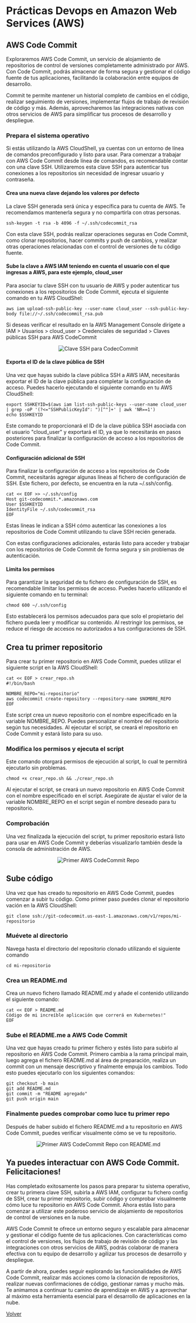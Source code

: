 # Prácticas Devops en Amazon Web Services (AWS)
## AWS Code Commit

Exploraremos AWS Code Commit, un servicio de alojamiento de repositorios de control de versiones completamente administrado por AWS. Con Code Commit, podrás almacenar de forma segura y gestionar el código fuente de tus aplicaciones, facilitando la colaboración entre equipos de desarrollo.

Commit te permite mantener un historial completo de cambios en el código, realizar seguimiento de versiones, implementar flujos de trabajo de revisión de código y más. Además, aprovecharemos las integraciones nativas con otros servicios de AWS para simplificar tus procesos de desarrollo y despliegue.

### Prepara el sistema operativo

Si estás utilizando la AWS CloudShell, ya cuentas con un entorno de línea de comandos preconfigurado y listo para usar. Para comenzar a trabajar con AWS Code Commit desde línea de comandos, es recomendable contar con una clave SSH. Utilizaremos esta clave SSH para autenticar tus conexiones a los repositorios sin necesidad de ingresar usuario y contraseña.

#### Crea una nueva clave dejando los valores por defecto

La clave SSH generada será única y específica para tu cuenta de AWS. Te recomendamos mantenerla segura y no compartirla con otras personas.

```shell
ssh-keygen -t rsa -b 4096 -f ~/.ssh/codecommit_rsa
```

Con esta clave SSH, podrás realizar operaciones seguras en Code Commit, como clonar repositorios, hacer commits y push de cambios, y realizar otras operaciones relacionadas con el control de versiones de tu código fuente.

#### Sube la clave a AWS IAM teniendo en cuenta el usuario con el que ingresas a AWS, para este ejemplo, cloud_user

Para asociar tu clave SSH con tu usuario de AWS y poder autenticar tus conexiones a los repositorios de Code Commit, ejecuta el siguiente comando en tu AWS CloudShel:

```shell
aws iam upload-ssh-public-key --user-name cloud_user --ssh-public-key-body file://~/.ssh/codecommit_rsa.pub
```

Si deseas verificar el resultado en la AWS Management Console dirígete a IAM > Usuarios > cloud_user > Credenciales de seguridad > Claves públicas SSH para AWS CodeCommit 

<div align="center">
  <img src="imagenes/clave-ssh-codecommit.png" alt="Clave SSH para CodecCommit">
</div>

#### Exporta el ID de la clave pública de SSH

Una vez que hayas subido la clave pública SSH a AWS IAM, necesitarás exportar el ID de la clave pública para completar la configuración de acceso. Puedes hacerlo ejecutando el siguiente comando en tu AWS CloudShell:

```shell
export SSHKEYID=$(aws iam list-ssh-public-keys --user-name cloud_user | grep -oP '(?<="SSHPublicKeyId": ")[^"]+' | awk 'NR==1')
echo $SSHKEYID
```

Este comando te proporcionará el ID de la clave pública SSH asociada con el usuario "cloud_user" y exportará el ID, ya que lo necesitarás en pasos posteriores para finalizar la configuración de acceso a los repositorios de Code Commit.

#### Configuración adicional de SSH

Para finalizar la configuración de acceso a los repositorios de Code Commit, necesitarás agregar algunas líneas al fichero de configuración de SSH. Este fichero, por defecto, se encuentra en la ruta ~/.ssh/config.


```shell
cat << EOF >> ~/.ssh/config
Host git-codecommit.*.amazonaws.com
User $SSHKEYID
IdentityFile ~/.ssh/codecommit_rsa
EOF
```

Estas líneas le indican a SSH cómo autenticar las conexiones a los repositorios de Code Commit utilizando tu clave SSH recién generada.

Con estas configuraciones adicionales, estarás listo para acceder y trabajar con los repositorios de Code Commit de forma segura y sin problemas de autenticación.

#### Limita los permisos

Para garantizar la seguridad de tu fichero de configuración de SSH, es recomendable limitar los permisos de acceso. Puedes hacerlo utilizando el siguiente comando en tu terminal:

```shell
chmod 600 ~/.ssh/config
```

Esto establecerá los permisos adecuados para que solo el propietario del fichero pueda leer y modificar su contenido. Al restringir los permisos, se reduce el riesgo de accesos no autorizados a tus configuraciones de SSH.

## Crea tu primer repositorio

Para crear tu primer repositorio en AWS Code Commit, puedes utilizar el siguiente script en la AWS CloudShell:

```shell
cat << EOF > crear_repo.sh
#!/bin/bash

NOMBRE_REPO="mi-repositorio"
aws codecommit create-repository --repository-name $NOMBRE_REPO
EOF
```

Este script crea un nuevo repositorio con el nombre especificado en la variable NOMBRE_REPO. Puedes personalizar el nombre del repositorio según tus necesidades. Al ejecutar el script, se creará el repositorio en Code Commit y estará listo para su uso.

### Modifica los permisos y ejecuta el script

Este comando otorgará permisos de ejecución al script, lo cual te permitirá ejecutarlo sin problemas.

```shell
chmod +x crear_repo.sh && ./crear_repo.sh
```

Al ejecutar el script, se creará un nuevo repositorio en AWS Code Commit con el nombre especificado en el script. Asegúrate de ajustar el valor de la variable NOMBRE_REPO en el script según el nombre deseado para tu repositorio.

### Comprobación

Una vez finalizada la ejecución del script, tu primer repositorio estará listo para usar en AWS Code Commit y deberías visualizarlo también desde la consola de administración de AWS.

<div align="center">
  <img src="imagenes/primer-repo.png" alt="Primer AWS CodeCommit Repo">
</div>


## Sube código

Una vez que has creado tu repositorio en AWS Code Commit, puedes comenzar a subir tu código. Como primer paso puedes clonar el repositorio vación en la AWS CloudShell:

```shell
git clone ssh://git-codecommit.us-east-1.amazonaws.com/v1/repos/mi-repositorio
```

### Muévete al directorio

Navega hasta el directorio del repositorio clonado utilizando el siguiente comando

```shell
cd mi-repositorio
```

### Crea un README.md

Crea un nuevo fichero llamado README.md y añade el contenido utilizando el siguiente comando:

```shell
cat << EOF > README.md
Código de mi increíble aplicación que correrá en Kubernetes!"
EOF
```

### Sube el README.me a AWS Code Commit

Una vez que hayas creado tu primer fichero y estés listo para subirlo al repositorio en AWS Code Commit.
Primero cambia a la rama principal main, luego agrega el fichero README.md al área de preparación, realiza un commit con un mensaje descriptivo y finalmente empuja los cambios. Todo esto puedes ejecutarlo con los siguientes comandos:

```shell
git checkout -b main
git add README.md
git commit -m "README agregado"
git push origin main
```

### Finalmente puedes comprobar como luce tu primer repo

Después de haber subido el fichero README.md a tu repositorio en AWS Code Commit, puedes verificar visualmente cómo se ve tu repositorio. 


<div align="center">
  <img src="imagenes/repo-con-readme.png" alt="Primer AWS CodeCommit Repo con README.md">
</div>

## Ya puedes interactuar con AWS Code Commit. Felicitaciones!

Has completado exitosamente los pasos para preparar tu sistema operativo, crear tu primera clave SSH, subirla a AWS IAM, configurar tu fichero config de SSH, crear tu primer repositorio, subir código y comprobar visualmente cómo luce tu repositorio en AWS Code Commit. Ahora estás listo para comenzar a utilizar este poderoso servicio de alojamiento de repositorios de control de versiones en la nube.

AWS Code Commit te ofrece un entorno seguro y escalable para almacenar y gestionar el código fuente de tus aplicaciones. Con características como el control de versiones, los flujos de trabajo de revisión de código y las integraciones con otros servicios de AWS, podrás colaborar de manera efectiva con tu equipo de desarrollo y agilizar tus procesos de desarrollo y despliegue.

A partir de ahora, puedes seguir explorando las funcionalidades de AWS Code Commit, realizar más acciones como la clonación de repositorios, realizar nuevas confirmaciones de código, gestionar ramas y mucho más. Te animamos a continuar tu camino de aprendizaje en AWS y a aprovechar al máximo esta herramienta esencial para el desarrollo de aplicaciones en la nube.

[Volver](indice.md)